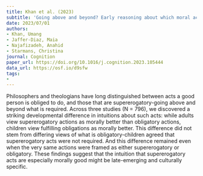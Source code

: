 ```yaml
---
title: Khan et al. (2023)
subtitle: 'Going above and beyond? Early reasoning about which moral acts are best'
date: 2023/07/01
authors:
- Khan, Umang
- Jaffer-Diaz, Maia
- Najafizadeh, Anahid
- Starmans, Christina
journal: Cognition
paper_url: https://doi.org/10.1016/j.cognition.2023.105444
data_url: https://osf.io/d9sfw
tags:
- 
---
```


Philosophers and theologians have long distinguished between acts a good person is obliged to do, and those that are supererogatory-going above and beyond what is required. Across three studies (N = 796), we discovered a striking developmental difference in intuitions about such acts: while adults view supererogatory actions as morally better than obligatory actions, children view fulfilling obligations as morally better. This difference did not stem from differing views of what is obligatory-children agreed that supererogatory acts were not required. And this difference remained even when the very same actions were framed as either supererogatory or obligatory. These findings suggest that the intuition that supererogatory acts are especially morally good might be late-emerging and culturally specific.
